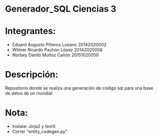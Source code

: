 # Generador_SQL Ciencias 3

# Integrantes:
- Eduard Augusto Piñeros Lozano 20142020002
- Wilmer Ricardo Pachón López 20142020056
- Norbey Danilo Muñoz Cañón 20151020050

# Descripción:
Repositorio donde se realiza una generación de código sql para una base de datos de un mundial.

# Nota:
- Instalar Jinja2 y textX
- Correr "entity_codegen.py"
